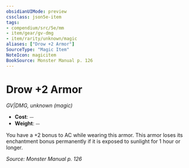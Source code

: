 ```yaml
---
obsidianUIMode: preview
cssclass: json5e-item
tags:
- compendium/src/5e/mm
- item/gear/gv-dmg
- item/rarity/unknown/magic
aliases: ["Drow +2 Armor"]
SourceType: "Magic Item"
NoteIcon: magicitem
BookSource: Monster Manual p. 126
---
```

# Drow +2 Armor
*GV|DMG, unknown (magic)*  

- **Cost**: ⏤
- **Weight**: ⏤

You have a +2 bonus to AC while wearing this armor. This armor loses its enchantment bonus permanently if it is exposed to sunlight for 1 hour or longer.

*Source: Monster Manual p. 126*